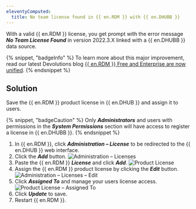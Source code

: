 ```yaml
---
eleventyComputed:
  title: No team license found in {{ en.RDM }} with {{ en.DHUBB }}
---
```

With a valid {{ en.RDM }} license, you get prompt with the error message ***No Team License Found*** in version 2022.3.X linked with a {{ en.DHUBB }} data source.

{% snippet, "badgeInfo" %}
To learn more about this major improvement, read our latest Devolutions blog [{{ en.RDM }} Free and Enterprise are now unified](https://blog.devolutions.net/2022/10/news-remote-desktop-manager-is-changing-for-the-better/).
{% endsnippet %}

## Solution

Save the {{ en.RDM }} product license in {{ en.DHUB }} and assign it to users.

{% snippet, "badgeCaution" %}
Only ***Administrators*** and users with permissions in the ***System Permissions*** section will have access to register a license in {{ en.DHUBB }}.
{% endsnippet %}

1. In {{ en.RDM }}, click ***Administration – License*** to be redirected to the {{ en.DHUB }} web interface.
1. Click the ***Add*** button.
![Administration – Licenses](https://cdnweb.devolutions.net/docs/docs_en_kb_KB5024.png)
1. Paste the {{ en.RDM }} ***License*** and click ***Add***.
![Product License](https://cdnweb.devolutions.net/docs/docs_en_kb_KB5023.png)
1. Assign the {{ en.RDM }} product license by clicking the ***Edit*** button.
![Administration – Licenses – Edit](https://cdnweb.devolutions.net/docs/docs_en_kb_KB5025.png)
1. Click ***Assigned To*** and manage your users license access.
![Product License – Assigned To](https://cdnweb.devolutions.net/docs/docs_en_kb_KB5026.png)
1. Click ***Update*** to save.
1. Restart {{ en.RDM }}.
